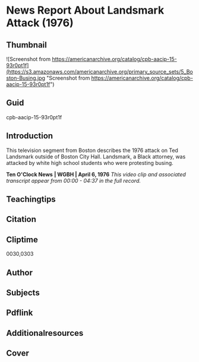 # News Report About Landsmark Attack (1976)

## Thumbnail

![Screenshot from https://americanarchive.org/catalog/cpb-aacip-15-93r0pt1f](https://s3.amazonaws.com/americanarchive.org/primary_source_sets/5_Boston-Busing.jpg "Screenshot from https://americanarchive.org/catalog/cpb-aacip-15-93r0pt1f")

## Guid
cpb-aacip-15-93r0pt1f

## Introduction

This television segment from Boston describes the 1976 attack on Ted Landsmark outside of Boston City Hall. Landsmark, a Black attorney, was attacked by white high school students who were protesting busing. 

<b>Ten O'Clock News</b>
<b>| WGBH | April 6, 1976</b>
<i>This video clip and associated transcript appear from 00:00 - 04:37 in the full record.</i>

## Teachingtips

## Citation

## Cliptime

0030,0303

## Author
## Subjects
## Pdflink
## Additionalresources
## Cover
